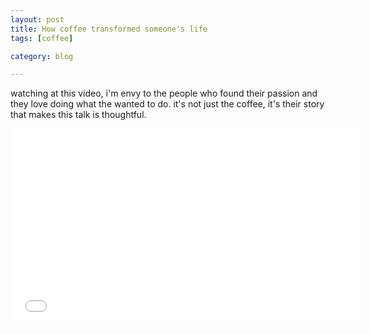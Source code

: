 ```yaml
---
layout: post
title: How coffee transformed someone's life
tags: [coffee]

category: blog

---
```


watching at this video, i'm envy to the people who found their passion and they love doing what the wanted to do.
it's not just the coffee, it's their story that makes this talk is thoughtful.

<iframe width="560" height="315" src="//www.youtube.com/embed/1COwy_xiw_g" frameborder="0" allowfullscreen></iframe>
